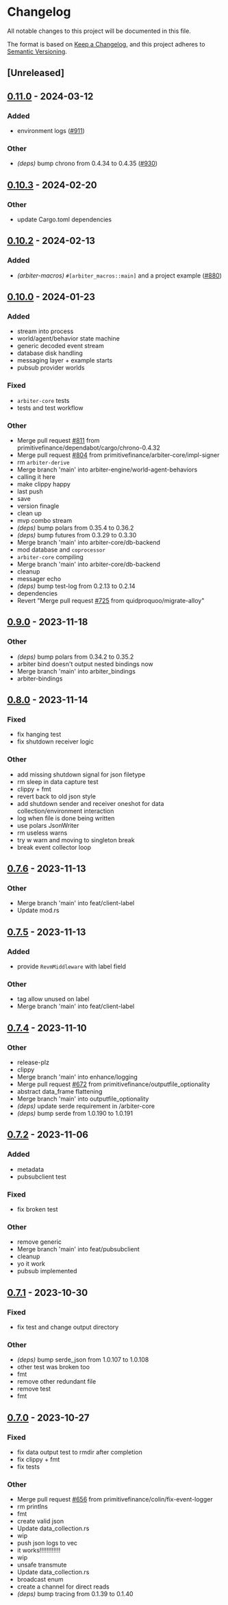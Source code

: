 # Changelog
All notable changes to this project will be documented in this file.

The format is based on [Keep a Changelog](https://keepachangelog.com/en/1.0.0/),
and this project adheres to [Semantic Versioning](https://semver.org/spec/v2.0.0.html).

## [Unreleased]

## [0.11.0](https://github.com/0xethsign/arbiter/compare/arbiter-core-v0.10.3...arbiter-core-v0.11.0) - 2024-03-12

### Added
- environment logs ([#911](https://github.com/0xethsign/arbiter/pull/911))

### Other
- *(deps)* bump chrono from 0.4.34 to 0.4.35 ([#930](https://github.com/0xethsign/arbiter/pull/930))

## [0.10.3](https://github.com/primitivefinance/arbiter/compare/arbiter-core-v0.10.2...arbiter-core-v0.10.3) - 2024-02-20

### Other
- update Cargo.toml dependencies

## [0.10.2](https://github.com/primitivefinance/arbiter/compare/arbiter-core-v0.10.1...arbiter-core-v0.10.2) - 2024-02-13

### Added
- *(arbiter-macros)* `#[arbiter_macros::main]` and a project example ([#880](https://github.com/primitivefinance/arbiter/pull/880))

## [0.10.0](https://github.com/primitivefinance/arbiter/compare/arbiter-core-v0.9.1...arbiter-core-v0.10.0) - 2024-01-23

### Added
- stream into process
- world/agent/behavior state machine
- generic decoded event stream
- database disk handling
- messaging layer + example starts
- pubsub provider worlds

### Fixed
- `arbiter-core` tests
- tests and test workflow

### Other
- Merge pull request [#811](https://github.com/primitivefinance/arbiter/pull/811) from primitivefinance/dependabot/cargo/chrono-0.4.32
- Merge pull request [#804](https://github.com/primitivefinance/arbiter/pull/804) from primitivefinance/arbiter-core/impl-signer
- rm `arbiter-derive`
- Merge branch 'main' into arbiter-engine/world-agent-behaviors
- calling it here
- make clippy happy
- last push
- save
- version finagle
- clean up
- mvp combo stream
- *(deps)* bump polars from 0.35.4 to 0.36.2
- *(deps)* bump futures from 0.3.29 to 0.3.30
- Merge branch 'main' into arbiter-core/db-backend
- mod database and `coprocessor`
- `arbiter-core` compiling
- Merge branch 'main' into arbiter-core/db-backend
- cleanup
- messager echo
- *(deps)* bump test-log from 0.2.13 to 0.2.14
- dependencies
- Revert "Merge pull request [#725](https://github.com/primitivefinance/arbiter/pull/725) from quidproquoo/migrate-alloy"

## [0.9.0](https://github.com/primitivefinance/arbiter/compare/arbiter-core-v0.8.0...arbiter-core-v0.9.0) - 2023-11-18

### Other
- *(deps)* bump polars from 0.34.2 to 0.35.2
- arbiter bind doesn't output nested bindings now
- Merge branch 'main' into arbiter_bindings
- arbiter-bindings

## [0.8.0](https://github.com/primitivefinance/arbiter/compare/arbiter-core-v0.7.6...arbiter-core-v0.8.0) - 2023-11-14

### Fixed
- fix hanging test
- fix shutdown receiver logic

### Other
- add missing shutdown signal for json filetype
- rm sleep in data capture test
- clippy + fmt
- revert back to old json style
- add shutdown sender and receiver oneshot for data collection/environment interaction
- log when file is done being written
- use polars JsonWriter
- rm useless warns
- try w warn and moving to singleton break
- break event collector loop

## [0.7.6](https://github.com/primitivefinance/arbiter/compare/arbiter-core-v0.7.5...arbiter-core-v0.7.6) - 2023-11-13

### Other
- Merge branch 'main' into feat/client-label
- Update mod.rs

## [0.7.5](https://github.com/primitivefinance/arbiter/compare/arbiter-core-v0.7.4...arbiter-core-v0.7.5) - 2023-11-13

### Added
- provide `RevmMiddleware` with label field

### Other
- tag allow unused on label
- Merge branch 'main' into feat/client-label

## [0.7.4](https://github.com/primitivefinance/arbiter/compare/arbiter-core-v0.7.3...arbiter-core-v0.7.4) - 2023-11-10

### Other
- release-plz
- clippy
- Merge branch 'main' into enhance/logging
- Merge pull request [#672](https://github.com/primitivefinance/arbiter/pull/672) from primitivefinance/outputfile_optionality
- abstract data_frame flattening
- Merge branch 'main' into outputfile_optionality
- *(deps)* update serde requirement in /arbiter-core
- *(deps)* bump serde from 1.0.190 to 1.0.191

## [0.7.2](https://github.com/primitivefinance/arbiter/compare/arbiter-core-v0.7.1...arbiter-core-v0.7.2) - 2023-11-06

### Added
- metadata
- pubsubclient test

### Fixed
- fix broken test

### Other
- remove generic
- Merge branch 'main' into feat/pubsubclient
- cleanup
- yo it work
- pubsub implemented

## [0.7.1](https://github.com/primitivefinance/arbiter/compare/arbiter-core-v0.7.0...arbiter-core-v0.7.1) - 2023-10-30

### Fixed
- fix test and change output directory

### Other
- *(deps)* bump serde_json from 1.0.107 to 1.0.108
- other test was broken too
- fmt
- remove other redundant file
- remove test
- fmt

## [0.7.0](https://github.com/primitivefinance/arbiter/compare/arbiter-core-v0.6.3...arbiter-core-v0.7.0) - 2023-10-27

### Fixed
- fix data output test to rmdir after completion
- fix clippy + fmt
- fix tests

### Other
- Merge pull request [#656](https://github.com/primitivefinance/arbiter/pull/656) from primitivefinance/colin/fix-event-logger
- rm printlns
- fmt
- create valid json
- Update data_collection.rs
- wip
- push json logs to vec
- it works!!!!!!!!!!!!
- wip
- unsafe transmute
- Update data_collection.rs
- broadcast enum
- create a channel for direct reads
- *(deps)* bump tracing from 0.1.39 to 0.1.40
